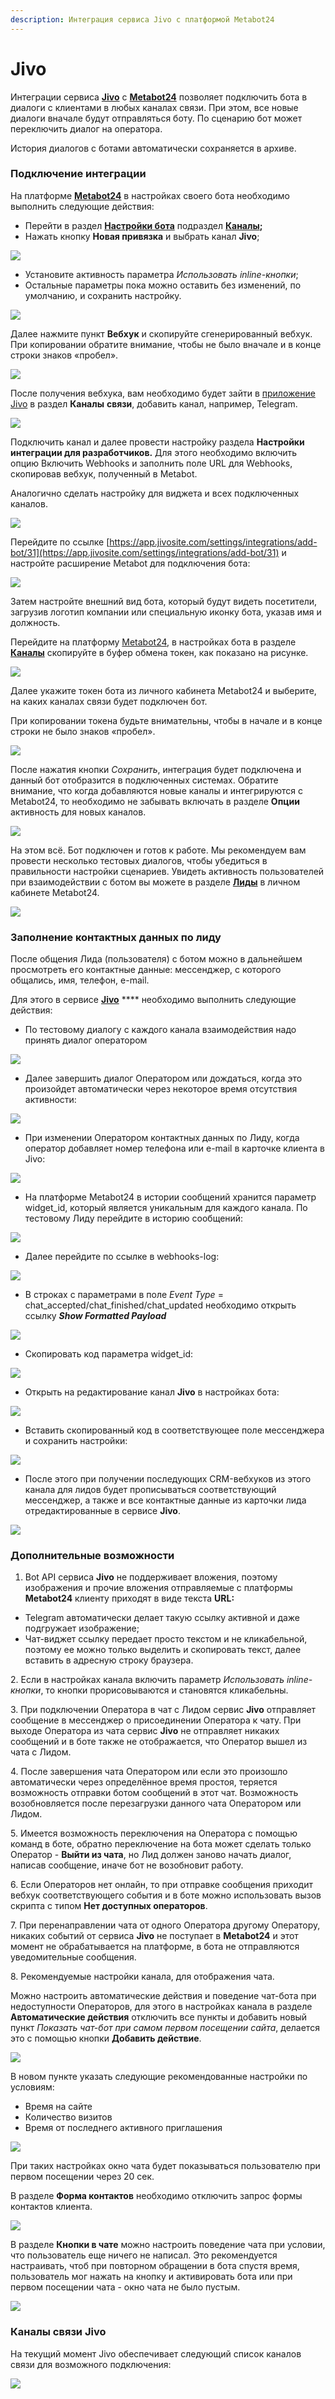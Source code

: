 ```yaml
---
description: Интеграция сервиса Jivo с платформой Metabot24
---
```


# Jivo

Интеграции сервиса [**Jivo**](https://www.jivo.ru) с [**Metabot24**](https://app.metabot24.com) позволяет подключить бота в диалоги с клиентами в любых каналах связи. При этом, все новые диалоги вначале будут отправляться боту. По сценарию бот может переключить диалог на оператора.

История диалогов с ботами автоматически сохраняется в архиве.

### Подключение интеграции

На платформе [**Metabot24**](https://app.metabot24.com) в настройках своего бота необходимо выполнить следующие действия:

* Перейти в раздел [**Настройки бота**](https://app.metabot24.com/bot-channel#) подраздел [**Каналы**](https://metabot.gitbook.io/documentation/panel-upravleniya-botom/kanaly)**;**
* Нажать кнопку **Новая привязка** и выбрать канал **Jivo**;

![](<../.gitbook/assets/izobrazhenie (322).png>)

* Установите активность параметра _Использовать inline-кнопки_;
* Остальные параметры пока можно оставить без изменений, по умолчанию, и сохранить настройку.

![](<../.gitbook/assets/izobrazhenie (330).png>)

Далее нажмите пункт **Вебхук** и скопируйте сгенерированный вебхук. При копировании обратите внимание, чтобы не было вначале и в конце строки знаков «пробел».

![](<../.gitbook/assets/izobrazhenie (375).png>)

После получения вебхука, вам необходимо будет зайти в [приложение Jivo](https://app.jivosite.com/settings/integrations) в раздел **Каналы** **связи**, добавить канал, например, Telegram.

![](<../.gitbook/assets/izobrazhenie (230).png>)

Подключить канал и далее провести настройку раздела **Настройки интеграции для разработчиков.** Для этого необходимо включить опцию Включить Webhooks и  заполнить поле URL для Webhooks, скопировав вебхук, полученный в Metabot.

Аналогично сделать настройку для виджета и всех подключенных каналов.

![](<../.gitbook/assets/izobrazhenie (316).png>)

Перейдите по ссылке [https://app.jivosite.com/settings/integrations/add-bot/31](https://app.jivosite.com/settings/integrations/add-bot/31) и настройте расширение Metabot для подключения бота:

![](../.gitbook/assets/Jivo.jpg)

Затем настройте внешний вид бота, который будут видеть посетители, загрузив логотип компании или специальную иконку бота, указав имя и должность.

Перейдите на платформу [Metabot24](https://app.metabot24.com), в настройках бота в разделе [**Каналы**](https://app.metabot24.com/bot-channel) скопируйте в буфер обмена токен, как показано на рисунке.

![](<../.gitbook/assets/izobrazhenie (116).png>)

Далее укажите токен бота из личного кабинета Metabot24 и выберите, на каких каналах связи будет подключен бот.&#x20;

При копировании токена будьте внимательны, чтобы в начале и в конце строки не было знаков «пробел».

![](<../.gitbook/assets/Интегр настройка1.jpg>)

После нажатия кнопки _Сохранить_, интеграция будет подключена и данный бот отобразится в подключенных системах. Обратите внимание, что когда добавляются новые каналы и интегрируются с Metabot24, то необходимо не забывать включать в разделе **Опции** активность для новых каналов.

![](../.gitbook/assets/Интеграция.jpg)

На этом всё. Бот подключен и готов к работе. Мы рекомендуем вам провести несколько тестовых диалогов, чтобы убедиться в правильности настройки сценариев. Увидеть активность пользователей при взаимодействии с ботом вы можете в разделе [**Лиды**](https://app.metabot24.com/lead) в личном кабинете Metabot24.

![](<../.gitbook/assets/izobrazhenie (234).png>)

### Заполнение контактных данных по лиду

После общения Лида (пользователя) с ботом можно в дальнейшем просмотреть его контактные данные: мессенджер, с которого общались, имя, телефон, e-mail.

Для этого в сервисе [**Jivo**](https://app.jivosite.com) **** необходимо выполнить следующие действия:

* По тестовому диалогу с каждого канала взаимодействия надо принять диалог оператором&#x20;

![](<../.gitbook/assets/izobrazhenie (161).png>)

* Далее завершить диалог Оператором или дождаться, когда это произойдет автоматически через некоторое время отсутствия активности:&#x20;

![](<../.gitbook/assets/izobrazhenie (363).png>)

* При изменении Оператором контактных данных по Лиду, когда оператор добавляет номер телефона или e-mail в карточке клиента в Jivo:

![](<../.gitbook/assets/izobrazhenie (69).png>)

* На платформе Metabot24 в истории сообщений хранится параметр widget\_id, который является уникальным для каждого канала. По тестовому Лиду перейдите в историю сообщений:

![](<../.gitbook/assets/izobrazhenie (98).png>)

* Далее перейдите по ссылке в webhooks-log:

![](<../.gitbook/assets/izobrazhenie (288).png>)

* В строках с параметрами в поле _Event Type_ = chat\_accepted/chat\_finished/chat\_updated необходимо открыть ссылку _**Show Formatted Payload**_

![](<../.gitbook/assets/izobrazhenie (262).png>)

* Cкопировать код параметра widget\_id:

![](<../.gitbook/assets/izobrazhenie (301).png>)

* Открыть на редактирование канал **Jivo** в настройках бота:

![](<../.gitbook/assets/izobrazhenie (7).png>)

* Вставить скопированный код в соответствующее поле мессенджера и сохранить настройки:

![](<../.gitbook/assets/izobrazhenie (317).png>)

* После этого при получении последующих CRM-вебхуков из этого канала для лидов будет прописываться соответствующий мессенджер, а также и все контактные данные из карточки лида отредактированные в сервисе **Jivo**.

![](<../.gitbook/assets/izobrazhenie (129).png>)

### Дополнительные возможности

1. Bot API сервиса **Jivo** не поддерживает вложения, поэтому изображения и прочие вложения отправляемые с платформы **Metabot24** клиенту приходят в виде текста **URL:**

* Telegram автоматически делает такую ссылку активной и даже подгружает изображение;
* Чат-виджет ссылку передает просто текстом и не кликабельной, поэтому ее можно только выделить и скопировать текст, далее вставить в адресную строку браузера.&#x20;

2\. Если в настройках канала включить параметр _Использовать inline-кнопки_, то кнопки прорисовываются и становятся кликабельны.

3\. При подключении Оператора в чат с Лидом сервис **Jivo** отправляет сообщение в мессенджер о присоединении Оператора к чату. При выходе Оператора из чата сервис **Jivo** не отправляет никаких сообщений и в боте также не отображается, что Оператор вышел из чата с Лидом.

4\. После завершения чата Оператором или если это произошло автоматически через определённое время простоя, теряется возможность отправки ботом сообщений в этот чат. Возможность возобновляется после перезагрузки данного чата Оператором или Лидом.

5\. Имеется возможность переключения на Оператора с помощью команд в боте, обратно переключение на бота может сделать только Оператор - **Выйти из чата**, но Лид должен заново начать диалог, написав сообщение, иначе бот не возобновит работу.

6\. Если Операторов нет онлайн, то при отправке сообщения приходит вебхук соответствующего события и в боте можно использовать вызов скрипта с типом **Нет доступных операторов**.

7\. При перенаправлении чата от одного Оператора другому Оператору, никаких событий от сервиса **Jivo** не поступает в **Metabot24** и этот момент не обрабатывается на платформе, в бота не отправляются уведомительные сообщения.

8\. Рекомендуемые настройки канала, для отображения чата.

Можно настроить автоматические действия и поведение чат-бота при недоступности Операторов, для этого в настройках канала в разделе **Автоматические действия** отключить все пункты и добавить новый пункт _Показать чат-бот при самом первом посещении сайта_, делается это с помощью кнопки **Добавить действие**.

![](<../.gitbook/assets/izobrazhenie (418).png>)

В новом пункте указать следующие рекомендованные настройки по условиям:

* Время на сайте
* Количество визитов
* Время от последнего активного приглашения

![](<../.gitbook/assets/izobrazhenie (431).png>)

При таких настройках окно чата будет показываться пользователю при первом посещении через 20 сек.

В разделе **Форма контактов** необходимо отключить запрос формы контактов клиента.

![](<../.gitbook/assets/izobrazhenie (427).png>)

В разделе **Кнопки в чате** можно настроить поведение чата при условии, что пользователь еще ничего не написал. Это рекомендуется настраивать, чтоб при повторном обращении в бота спустя время, пользователь мог нажать на кнопку и активировать бота или при первом посещении чата - окно чата не было пустым.

![](<../.gitbook/assets/izobrazhenie (421).png>)

### Каналы связи Jivo

На текущий момент Jivo обеспечивает следующий список каналов связи для возможного подключения:

![](<../.gitbook/assets/izobrazhenie (214).png>)
